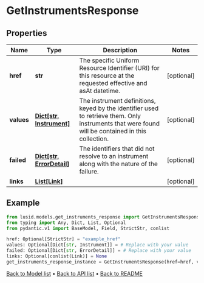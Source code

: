 # GetInstrumentsResponse

## Properties
Name | Type | Description | Notes
------------ | ------------- | ------------- | -------------
**href** | **str** | The specific Uniform Resource Identifier (URI) for this resource at the requested effective and asAt datetime. | [optional] 
**values** | [**Dict[str, Instrument]**](Instrument.md) | The instrument definitions, keyed by the identifier used to retrieve them. Only instruments that were found will be contained in this collection. | [optional] 
**failed** | [**Dict[str, ErrorDetail]**](ErrorDetail.md) | The identifiers that did not resolve to an instrument along with the nature of the failure. | [optional] 
**links** | [**List[Link]**](Link.md) |  | [optional] 
## Example

```python
from lusid.models.get_instruments_response import GetInstrumentsResponse
from typing import Any, Dict, List, Optional
from pydantic.v1 import BaseModel, Field, StrictStr, conlist

href: Optional[StrictStr] = "example_href"
values: Optional[Dict[str, Instrument]] = # Replace with your value
failed: Optional[Dict[str, ErrorDetail]] = # Replace with your value
links: Optional[conlist(Link)] = None
get_instruments_response_instance = GetInstrumentsResponse(href=href, values=values, failed=failed, links=links)

```

[Back to Model list](../README.md#documentation-for-models) &#8226; [Back to API list](../README.md#documentation-for-api-endpoints) &#8226; [Back to README](../README.md)

